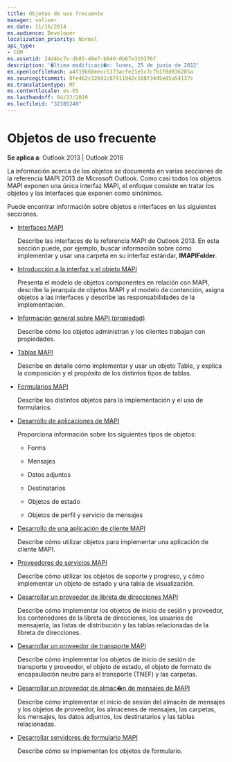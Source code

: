 ```yaml
---
title: Objetos de uso frecuente
manager: soliver
ms.date: 11/16/2014
ms.audience: Developer
localization_priority: Normal
api_type:
- COM
ms.assetid: 24d4bc7e-db85-48e7-b840-0b67e319376f
description: '�ltima modificaci�n: lunes, 25 de junio de 2012'
ms.openlocfilehash: a4f19b68eecc5173acfe21e5c7c7b1f8d836285a
ms.sourcegitcommit: 8fe462c32b91c87911942c188f3445e85a54137c
ms.translationtype: MT
ms.contentlocale: es-ES
ms.lasthandoff: 04/23/2019
ms.locfileid: "32285240"
---
```

# <a name="commonly-used-objects"></a>Objetos de uso frecuente

  
  
**Se aplica a**: Outlook 2013 | Outlook 2016 
  
La información acerca de los objetos se documenta en varias secciones de la referencia MAPI 2013 de Microsoft Outlook. Como casi todos los objetos MAPI exponen una única interfaz MAPI, el enfoque consiste en tratar los objetos y las interfaces que exponen como sinónimos.
  
Puede encontrar información sobre objetos e interfaces en las siguientes secciones.
  
- [Interfaces MAPI](mapi-interfaces.md)
    
    Describe las interfaces de la referencia MAPI de Outlook 2013. En esta sección puede, por ejemplo, buscar información sobre cómo implementar y usar una carpeta en su interfaz estándar, **IMAPIFolder**.
    
- [Introducción a la interfaz y el objeto MAPI](mapi-object-and-interface-overview.md)
    
    Presenta el modelo de objetos componentes en relación con MAPI, describe la jerarquía de objetos MAPI y el modelo de contención, asigna objetos a las interfaces y describe las responsabilidades de la implementación.
    
- [Información general sobre MAPI (propiedad)](mapi-property-overview.md)
    
    Describe cómo los objetos administran y los clientes trabajan con propiedades.
    
- [Tablas MAPI](mapi-tables.md)
    
    Describe en detalle cómo implementar y usar un objeto Table, y explica la composición y el propósito de los distintos tipos de tablas.
    
- [Formularios MAPI](mapi-forms.md)
    
    Describe los distintos objetos para la implementación y el uso de formularios.
    
- [Desarrollo de aplicaciones de MAPI](mapi-application-development.md)
    
    Proporciona información sobre los siguientes tipos de objetos:
    
  - Forms
    
  - Mensajes
    
  - Datos adjuntos
    
  - Destinatarios
    
  - Objetos de estado
    
  - Objetos de perfil y servicio de mensajes
    
- [Desarrollo de una aplicación de cliente MAPI](developing-a-mapi-client-application.md)
    
    Describe cómo utilizar objetos para implementar una aplicación de cliente MAPI.
    
- [Proveedores de servicios MAPI](mapi-service-providers.md)
    
    Describe cómo utilizar los objetos de soporte y progreso, y cómo implementar un objeto de estado y una tabla de visualización.
    
- [Desarrollar un proveedor de libreta de direcciones MAPI](developing-a-mapi-address-book-provider.md)
    
    Describe cómo implementar los objetos de inicio de sesión y proveedor, los contenedores de la libreta de direcciones, los usuarios de mensajería, las listas de distribución y las tablas relacionadas de la libreta de direcciones.
    
- [Desarrollar un proveedor de transporte MAPI](developing-a-mapi-transport-provider.md)
    
    Describe cómo implementar los objetos de inicio de sesión de transporte y proveedor, el objeto de estado, el objeto de formato de encapsulación neutro para el transporte (TNEF) y las carpetas.
    
- [Desarrollar un proveedor de almac�n de mensajes de MAPI](developing-a-mapi-message-store-provider.md)
    
    Describe cómo implementar el inicio de sesión del almacén de mensajes y los objetos de proveedor, los almacenes de mensajes, las carpetas, los mensajes, los datos adjuntos, los destinatarios y las tablas relacionadas.
    
- [Desarrollar servidores de formulario MAPI](developing-mapi-form-servers.md)
    
    Describe cómo se implementan los objetos de formulario.
    

